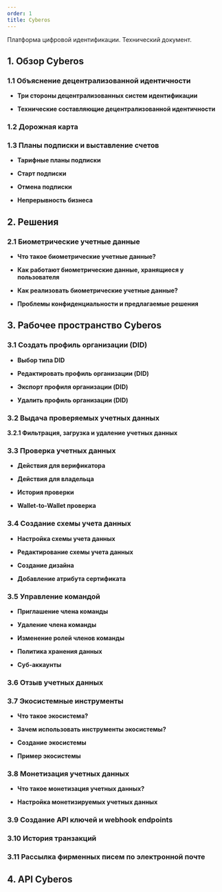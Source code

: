 ```yaml
---
order: 1
title: Cyberos
---
```


Платформа цифровой идентификации. Технический документ.

## 1\. Обзор Cyberos

### 1\.1 **Объяснение децентрализованной идентичности**

-  **Три стороны децентрализованных систем идентификации**

-  **Технические составляющие децентрализованной идентичности**

### **1\.2 Дорожная карта**

### **1\.3 Планы подписки и выставление счетов**

-  **Тарифные планы подписки**

-  **Старт подписки**

-  **Отмена подписки**

-  **Непрерывность бизнеса**

## 2\. Решения

### 2\.1 **Биометрические учетные данные**

-  **Что такое биометрические учетные данные?**

-  **Как работают биометрические данные, хранящиеся у пользователя**

-  **Как реализовать биометрические учетные данные?**

-  **Проблемы конфиденциальности и предлагаемые решения**

## 3\. **Рабочее пространство Cyberos**

### **3\.1 Создать профиль организации (DID)**

-  **Выбор типа DID**

-  **Редактировать профиль организации (DID)**

-  **Экспорт профиля организации (DID)**

-  **Удалить профиль организации (DID)**

### 3\.2 **Выдача проверяемых учетных данных**

**3\.2.1 Фильтрация, загрузка и удаление учетных данных**

### **3\.3 Проверка учетных данных**

-  **Действия для верификатора**

-  **Действия для владельца**

-  **История проверки**

-  **Wallet-to-Wallet проверка**

### 3\.4 Создание схемы учета данных

-  **Настройка схемы учета данных** 

-  **Редактирование схемы учета данных**

-  **Создание дизайна**

-  **Добавление атрибута сертификата**

### 3\.5 **Управление командой**

-  **Приглашение члена команды**

-  **Удаление члена команды**

-  **Изменение ролей членов команды**

-  **Политика хранения данных**

-  **Суб-аккаунты**

### 3\.6 **Отзыв учетных данных**

### **3\.7 Экосистемные инструменты**

-  **Что такое экосистема?**

-  **Зачем использовать инструменты экосистемы?**

-  **Создание экосистемы**

-  **Пример экосистемы**

### 3\.8 **Монетизация учетных данных**

-  **Что такое монетизация учетных данных?**

-  **Настройка монетизируемых учетных данных**

### 3\.9 **Создание API ключей и webhook endpoints**

### **3\.10 История транзакций**

### **3\.11 Рассылка фирменных писем по электронной почте**

## **4\. API Cyberos**


